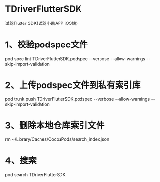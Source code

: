 # TDriverFlutterSDK

试驾Flutter SDK(试驾小助APP iOS端)

# 1、校验podspec文件
pod spec lint TDriverFlutterSDK.podspec --verbose --allow-warnings --skip-import-validation

# 2、上传podspec文件到私有索引库
pod trunk push TDriverFlutterSDK.podspec --verbose --allow-warnings --skip-import-validation

# 3、删除本地仓库索引文件
rm ~/Library/Caches/CocoaPods/search_index.json

# 4、搜索
pod search TDriverFlutterSDK